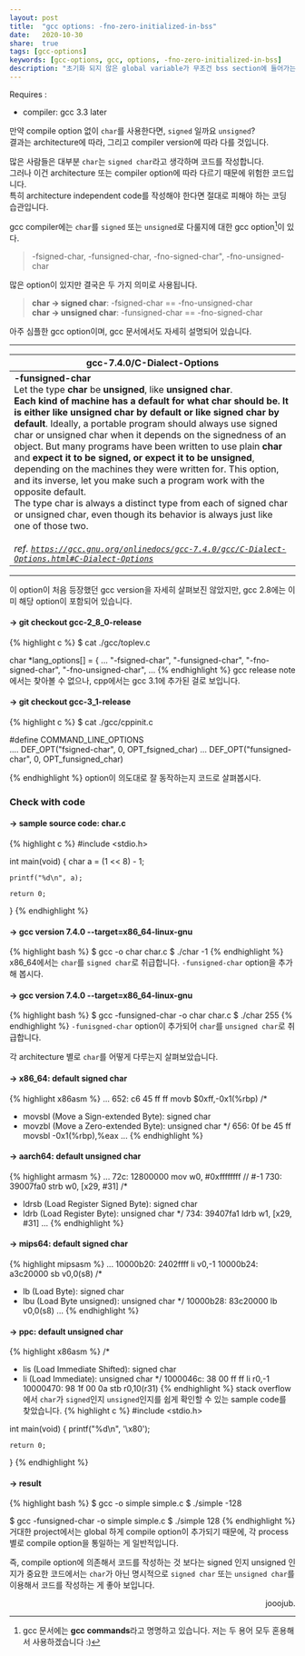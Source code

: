 ```yaml
---
layout: post
title:  "gcc options: -fno-zero-initialized-in-bss"
date:   2020-10-30
share:	true
tags: [gcc-options]
keywords: [gcc-options, gcc, options, -fno-zero-initialized-in-bss]
description: "초기화 되지 않은 global variable가 무조건 bss section에 들어가는 것은 아니다."
---
```


Requires :
 * compiler: gcc 3.3 later

만약 compile option 없이 `char`를 사용한다면, `signed` 일까요 `unsigned`? <br>
결과는 architecture에 따라, 그리고 compiler version에 따라 다를 것입니다.

많은 사람들은 대부분 `char`는 `signed char`라고 생각하며 코드를 작성합니다.<br>
그러나 이건 architecture 또는 compiler option에 따라 다르기 때문에 위험한 코드입니다.<br>
특히 architecture independent code를 작성해야 한다면 절대로 피해야 하는 코딩 습관입니다.

gcc compiler에는 `char`를 `signed` 또는 `unsigned`로 다룰지에 대한 gcc option[^1]이 있다.

[^1]: gcc 문서에는 <b>gcc commands</b>라고 명명하고 있습니다. 저는 두 용어 모두 혼용해서 사용하겠습니다 :)
> -fsigned-char, -funsigned-char, -fno-signed-char", -fno-unsigned-char

많은 option이 있지만 결국은 두 가지 의미로 사용됩니다.
> <b>char -> signed char</b>: -fsigned-char == -fno-unsigned-char<br>
> <b>char -> unsigned char</b>: -funsigned-char == -fno-signed-char

아주 심플한 gcc option이며, gcc 문서에서도 자세히 설명되어 있습니다.

***
<table>
    <thead>
        <tr>
            <th>gcc-7.4.0/C-Dialect-Options</th>
        </tr>
    </thead>
    <tbody>
        <tr>
            <td>
                <b>-funsigned-char</b><br>
                Let the type <b>char</b> be <b>unsigned</b>, like <b>unsigned char</b>.<br>
                <b>Each kind of machine has a default for what char should be. It is either like unsigned char by default or like signed char by default</b>.
                Ideally, a portable program should always use signed char or unsigned char when it depends on the signedness of an object. But many programs have been written to use plain <b>char</b> and <b>expect it to be signed, or expect it to be unsigned</b>, depending on the machines they were written for. This option, and its inverse, let you make such a program work with the opposite default.<br>
                The type char is always a distinct type from each of signed char or unsigned char, even though its behavior is always just like one of those two.
                <br><br>
                <cite>ref. <a href="https://gcc.gnu.org/onlinedocs/gcc-7.4.0/gcc/C-Dialect-Options.html#C-Dialect-Optionsl"><code>https://gcc.gnu.org/onlinedocs/gcc-7.4.0/gcc/C-Dialect-Options.html#C-Dialect-Options</code></a></cite>
            </td>
        </tr>
    </tbody>
</table>

***
이 option이 처음 등장했던 gcc version을 자세히 살펴보진 않았지만, gcc 2.8에는 이미 해당 option이 포함되어 있습니다.

#### -> git checkout gcc-2_8_0-release
{% highlight c %}
$ cat ./gcc/toplev.c

char *lang_options[] =
{
	...
  "-fsigned-char",
  "-funsigned-char",
  "-fno-signed-char",
  "-fno-unsigned-char",
  ...
{% endhighlight %}
gcc release note에서는 찾아볼 수 없으나, cpp에서는 gcc 3.1에 추가된 걸로 보입니다.
#### -> git checkout gcc-3_1-release
{% highlight c %}
$ cat ./gcc/cppinit.c

#define COMMAND_LINE_OPTIONS                                      \
....
  DEF_OPT("fsigned-char",             0,      OPT_fsigned_char)
...
  DEF_OPT("funsigned-char",           0,      OPT_funsigned_char)

{% endhighlight %}
option이 의도대로 잘 동작하는지 코드로 살펴봅시다.
### Check with code
#### -> sample source code: char.c
{% highlight c %}
#include <stdio.h>

int main(void) {
	char a = (1 << 8) - 1;

	printf("%d\n", a);

	return 0;
}
{% endhighlight %}
#### -> gcc version 7.4.0 --target=x86_64-linux-gnu
{% highlight bash %}
$ gcc -o char char.c 
$ ./char
-1
{% endhighlight %}
x86_64에서는 `char`를 `signed char`로 취급합니다.
`-funsigned-char` option을 추가해 봅시다.
#### -> gcc version 7.4.0 --target=x86_64-linux-gnu
{% highlight bash %}
$ gcc -funsigned-char -o char char.c 
$ ./char
255
{% endhighlight %}
`-funisgned-char` option이 추가되어 `char`를 `unsigned char`로 취급합니다.

각 architecture 별로 `char`를 어떻게 다루는지 살펴보았습니다.
#### -> x86_64: default signed char
{% highlight x86asm %}
...
 652:	c6 45 ff ff          	movb   $0xff,-0x1(%rbp)
 /* 
  - movsbl (Move a Sign-extended Byte): signed char
  - movzbl (Move a Zero-extended Byte): unsigned char
 */
 656:	0f be 45 ff          	movsbl -0x1(%rbp),%eax
...
{% endhighlight %}
#### -> aarch64: default unsigned char
{% highlight armasm %}
...
 72c:	12800000 	mov	w0, #0xffffffff            	// #-1
 730:	39007fa0 	strb	w0, [x29, #31]
 /*
  - ldrsb (Load Register Signed Byte): signed char
  - ldrb (Load Register Byte): unsigned char
 */
 734:	39407fa1 	ldrb	w1, [x29, #31]
...
{% endhighlight %}
#### -> mips64: default signed char
{% highlight mipsasm %}
...
 10000b20:	2402ffff 	li	v0,-1
 10000b24:	a3c20000 	sb	v0,0(s8)
 /*
  - lb (Load Byte): signed char
  - lbu (Load Byte unsigned): unsigned char
 */
 10000b28:	83c20000 	lb	v0,0(s8)
...
{% endhighlight %}
#### -> ppc: default unsigned char
{% highlight x86asm %}
 /*
  - lis (Load Immediate Shifted): signed char
  - li (Load Immediate): unsigned char
 */
 1000046c:	38 00 ff ff 	li      r0,-1
 10000470:	98 1f 00 0a 	stb     r0,10(r31)
{% endhighlight %}
stack overflow에서 `char`가 `signed`인지 `unsigned`인지를 쉽게 확인할 수 있는 sample code를 찾았습니다.
{% highlight c %}
#include <stdio.h>

int main(void) {
  printf("%d\n", '\x80');

	return 0;
}
{% endhighlight %}
#### -> result
{% highlight bash %}
$ gcc -o simple simple.c 
$ ./simple
-128

$ gcc -funsigned-char -o simple simple.c 
$ ./simple
128
{% endhighlight %}
거대한 project에서는 global 하게 compile option이 추가되기 때문에, 각 process 별로 compile option을 통일하는 게 일반적입니다.

즉, compile option에 의존해서 코드를 작성하는 것 보다는 signed 인지 unsigned 인지가 중요한 코드에서는 `char`가 아닌 명시적으로 `signed char` 또는 `unsigned char`를 이용해서 코드를 작성하는 게 좋아 보입니다.
<div align="right">
jooojub.
</div>
